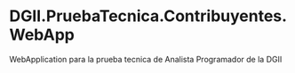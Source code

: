 # DGII.PruebaTecnica.Contribuyentes.WebApp
WebApplication para la prueba tecnica de Analista Programador de la DGII
